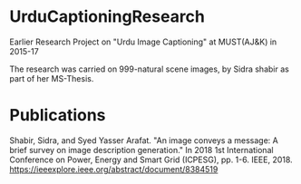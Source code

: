 # UrduCaptioningResearch
Earlier Research Project on "Urdu Image Captioning" at MUST(AJ&amp;K) in 2015-17

The research was carried on 999-natural scene images, by Sidra shabir as part of her MS-Thesis.



# Publications 
Shabir, Sidra, and Syed Yasser Arafat. "An image conveys a message: A brief survey on image description generation." In 2018 1st International Conference on Power, Energy and Smart Grid (ICPESG), pp. 1-6. IEEE, 2018.
https://ieeexplore.ieee.org/abstract/document/8384519
